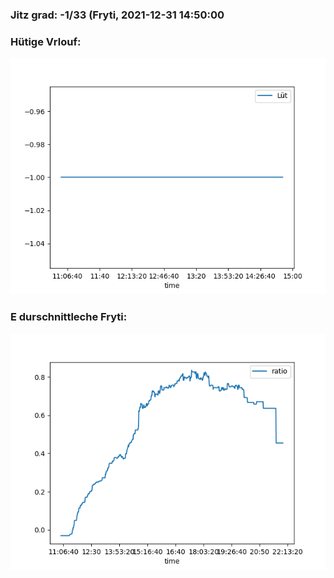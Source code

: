 ### Jitz grad: -1/33 (Fryti, 2021-12-31 14:50:00

### Hütige Vrlouf:
![Graph](Today.png)

### E durschnittleche Fryti:
![Graph](Fryti.png)